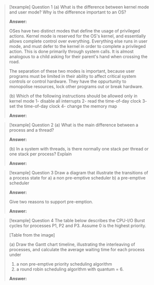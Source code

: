 > [!example] Question 1
> (a) What is the difference between kernel mode and user mode? Why is the difference important to an OS?
>
> **Answer:**
> 
> OSes have two distinct modes that define the usage of privileged actions. Kernel mode is reserved for the OS's kernel, and essentially allows complete control over everything. Everything else runs in user mode, and must defer to the kernel in order to complete a privileged action. This is done primarily through system calls. It is almost analogous to a child asking for their parent's hand when crossing the road. 
> 
> The separation of these two modes is important, because user programs must be limited in their ability to affect critical system controls or control hardware. They have the oppurtunity to monopolise resources, lock other programs out or break hardware. 
>
> (b) Which of the following instructions should be allowed only in kernel mode
> 1- disable all interrupts
> 2- read the time-of-day clock
> 3- set the time-of-day clock
> 4- change the memory map
>
> **Answer:**

> [!example] Question 2
> (a) What is the main difference between a process and a thread?
>
> **Answer:**
>
> (b) In a system with threads, is there normally one stack per thread or one stack per process? Explain
>
> **Answer:**

> [!example] Question 3
> Draw a diagram that illustrate the transitions of a process state for
> a) a non pre-emptive scheduler
> b) a pre-emptive scheduler
>
> **Answer:**
>
> Give two reasons to support pre-emption.
>
> **Answer:**

> [!example] Question 4
> The table below describes the CPU-I/O Burst cycles for processes P1, P2 and P3. Assume 0 is the highest priority.
>
> [Table from the image]
>
> (a) Draw the Gantt chart timeline, illustrating the interleaving of processes, and calculate the average waiting time for each process under
> 1. a non pre-emptive priority scheduling algorithm
> 2. a round robin scheduling algorithm with quantum = 6.
>
> **Answer:**
